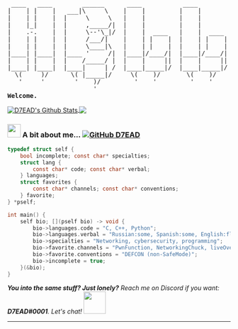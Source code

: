 <pre>
                                                                      
 ____   ____        ______      ____           ____                  _____    
|    | |    |   ___|\     \    |    |         |    |            ____|\    \   
|    | |    |  |     \     \   |    |         |    |           /     /\    \  
|    |_|    |  |     ,_____/|  |    |         |    |          /     /  \    \ 
|    .-.    |  |     \--'\_|/  |    |  ____   |    |  ____   |     |    |    |
|    | |    |  |     /___/|    |    | |    |  |    | |    |  |     |    |    |
|    | |    |  |     \____|\   |    | |    |  |    | |    |  |\     \  /    /|
|____| |____|  |____ '     /|  |____|/____/|  |____|/____/|  | \_____\/____/ |
|    | |    |  |    /_____/ |  |    |     ||  |    |     ||   \ |    ||    | /
|____| |____|  |____|     | /  |____|_____|/  |____|_____|/    \|____||____|/ 
  \(     )/      \( |_____|/     \(    )/       \(    )/          \(    )/    
   '     '        '    )/         '    '         '    '            '    '     
                       '                                      
<strong>Welcome.</strong>
</pre>
<a href="#">
  <img align="center" src="https://github-readme-stats.vercel.app/api?username=D7EAD&show_icons=true&include_all_commits=true&theme=material-palenight" alt="D7EAD's Github Stats" />
</a>
<a href="#">
  <img align="center" src="https://github-readme-stats.vercel.app/api/top-langs/?username=D7EAD&layout=compact&theme=material-palenight" />
</a>

### <img src="https://media0.giphy.com/media/dyX9ixfxMpOUGawfdK/giphy.gif?cid=ecf05e47qddbqvanfr3e9smkzufp1u9vi4zu2ta2evl4isbu&rid=giphy.gif" width="30"> A bit about me... [![GitHub D7EAD](https://img.shields.io/github/followers/D7EAD?label=follow&style=social)](https://github.com/D7EAD)

```c
typedef struct self {
	bool incomplete; const char* specialties;
	struct lang {
		const char* code; const char* verbal;
	} languages;
	struct favorites {
		const char* channels; const char* conventions;
	} favorite;
} *pself;

int main() {
	self bio; [](pself bio) -> void {
		bio->languages.code = "C, C++, Python";
		bio->languages.verbal = "Russian:some, Spanish:some, English:fluent";
		bio->specialties = "Networking, cybersecurity, programming";
		bio->favorite.channels = "PwnFunction, NetworkingChuck, liveOverflow";
		bio->favorite.conventions = "DEFCON (non-SafeMode)";
		bio->incomplete = true;
	}(&bio);
}
```

<em><b>You into the same stuff? Just lonely?</b> Reach me on Discord if you want: <b>D7EAD#0001</b>. Let's chat! </em> <img src="https://media1.giphy.com/media/lo4Rb0bkHuH1V8dbvY/giphy.gif?cid=ecf05e47atcxqpdeavvp4nsxu0aayofdslnfkwutxcdml3f3&rid=giphy.gif" width="50"> 


---
